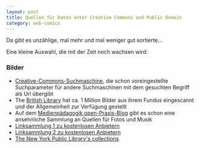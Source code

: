 ```yaml
---
layout: post
title: Quellen für Daten unter Creative Commons und Public Domain
category: web-comics
---
```


Da gibt es unzählige, mal mehr und mal weniger gut sortierte...

Eine kleine Auswahl, die mit der Zeit noch wachsen wird:

### Bilder
- [Creative-Commons-Suchmaschine](http://search.creativecommons.org/), die schon voreingestellte Suchparameter für andere Suchmaschinen mit dem gesuchten Begriff als Url übergibt
- The [British Library](https://www.flickr.com/photos/britishlibrary/with/11058703393/) hat ca. 1 Million Bilder aus ihrem Fundus eingescannt und der Allgemeinheit zur Verfügung gestellt
- Auf dem [Medienpädagogik open-Praxis-Blog](https://www.medienpaedagogik-praxis.de/kostenlose-medien/freie-fotos/) gibt es schon eine ansehnliche Sammlung an Quellen für Fotos und Musik
- [Linksammlung 1 zu kostenlosen Anbietern](http://www.unternehmer.de/it-technik/178946-absolut-kostenlose-bilder)
- [Linksammlung 2 zu kostenlosen Anbietern](http://community.blogs.rpi-virtuell.net/2015/10/22/freie-bildungsmedien-mehr-als-15-seiten-die-kostenlose-bilder-fuer-dich-anbieten/)
- [The New York Public Library's collections](http://digitalcollections.nypl.org/)